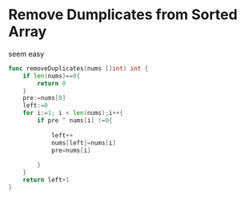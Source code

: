 # Remove Dumplicates from Sorted Array

seem easy


```go
func removeDuplicates(nums []int) int {
    if len(nums)==0{
        return 0
    }
    pre:=nums[0]
    left:=0
    for i:=1; i < len(nums);i++{
        if pre ^ nums[i] !=0{
        
            left++
            nums[left]=nums[i]
            pre=nums[i]
            
        }
    }
    return left+1
}
```